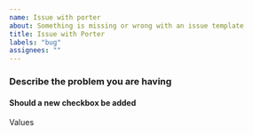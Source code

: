 ```yaml
---
name: Issue with porter
about: Something is missing or wrong with an issue template
title: Issue with Porter
labels: "bug"
assignees: ""
---
```


### Describe the problem you are having

#### Should a new checkbox be added

Values
